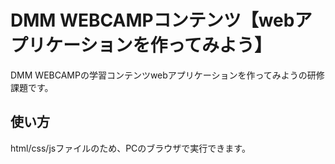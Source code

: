 # DMM WEBCAMPコンテンツ【webアプリケーションを作ってみよう】
DMM WEBCAMPの学習コンテンツwebアプリケーションを作ってみようの研修課題です。
## 使い方
html/css/jsファイルのため、PCのブラウザで実行できます。
